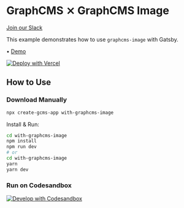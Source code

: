 # GraphCMS ⨯ GraphCMS Image

[Join our Slack](https://slack.graphcms.com)

This example demonstrates how to use `graphcms-image` with Gatsby.

• [Demo](https://graphcms-with-graphcms-image.vercel.app)

[![Deploy with Vercel](https://vercel.com/button)](https://vercel.com/import/project?template=https://github.com/GraphCMS/graphcms-examples/tree/master/with-graphcms-image)

## How to Use

### Download Manually

```bash
npx create-gcms-app with-graphcms-image
```

Install & Run:

```bash
cd with-graphcms-image
npm install
npm run dev
# or
cd with-graphcms-image
yarn
yarn dev
```

### Run on Codesandbox

[![Develop with Codesandbox](https://codesandbox.io/static/img/play-codesandbox.svg)](https://codesandbox.io/s/github/GraphCMS/graphcms-examples/tree/master/with-graphcms-image)
